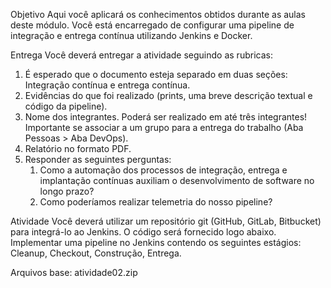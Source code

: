 Objetivo
Aqui você aplicará os conhecimentos obtidos durante as aulas deste módulo. Você está encarregado de configurar uma pipeline de integração e entrega contínua utilizando Jenkins e Docker.

 

Entrega
Você deverá entregar a atividade seguindo as rubricas:

1. É esperado que o documento esteja separado em duas seções: Integração contínua e entrega contínua.
2. Evidências do que foi realizado (prints, uma breve descrição textual e código da pipeline). 
3. Nome dos integrantes. Poderá ser realizado em até três integrantes! Importante se associar a um grupo para a entrega do trabalho (Aba Pessoas > Aba DevOps).
4. Relatório no formato PDF.
5. Responder as seguintes perguntas:
    1. Como a automação dos processos de integração, entrega e implantação contínuas auxiliam o desenvolvimento de software no longo prazo?
    2. Como poderíamos realizar telemetria do nosso pipeline?

 

Atividade
Você deverá utilizar um repositório git (GitHub, GitLab, Bitbucket) para integrá-lo ao Jenkins. O código será fornecido logo abaixo.
Implementar uma pipeline no Jenkins contendo os seguintes estágios: Cleanup, Checkout, Construção, Entrega.
 

Arquivos base: atividade02.zip


